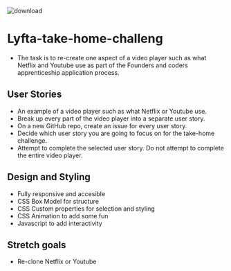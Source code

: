 ![download](https://user-images.githubusercontent.com/47576080/158916149-1972f8cc-676a-421f-a7f5-3cb0345361c9.png)
# Lyfta-take-home-challeng 

- The task is to re-create one aspect of a video player such as what Netflix and Youtube use as part of the Founders and coders apprenticeship application process. 

## User Stories

- An example of a video player such as what Netflix or Youtube use.
- Break up every part of the video player into a separate user story.
- On a new GitHub repo, create an issue for every user story.
- Decide which user story you are going to focus on for the take-home challenge.
- Attempt to complete the selected user story. Do not attempt to complete the entire video player.

## Design and Styling 

- Fully responsive and accesible 
- CSS Box Model for structure
- CSS Custom properties for selection and styling 
- CSS Animation to add some fun 
- Javascript to add interactivity 


## Stretch goals 
- Re-clone Netflix or Youtube
 

